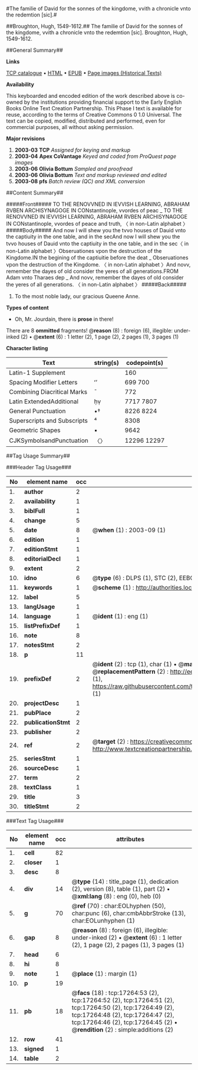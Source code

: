 #The familie of David for the sonnes of the kingdome, vvith a chronicle vnto the redemtion [sic].#

##Broughton, Hugh, 1549-1612.##
The familie of David for the sonnes of the kingdome, vvith a chronicle vnto the redemtion [sic].
Broughton, Hugh, 1549-1612.

##General Summary##

**Links**

[TCP catalogue](http://www.ota.ox.ac.uk/tcp/)  • 
[HTML](http://tei.it.ox.ac.uk/tcp/Texts-HTML/free/A67/A67923.html)  • 
[EPUB](http://tei.it.ox.ac.uk/tcp/Texts-EPUB/free/A67/A67923.epub) • 
[Page images (Historical Texts)](https://data.historicaltexts.jisc.ac.uk/view?pubId=eebo-33150978e&pageId=eebo-33150978e-17264-1)

**Availability**

This keyboarded and encoded edition of the
	       work described above is co-owned by the institutions
	       providing financial support to the Early English Books
	       Online Text Creation Partnership. This Phase I text is
	       available for reuse, according to the terms of Creative
	       Commons 0 1.0 Universal. The text can be copied,
	       modified, distributed and performed, even for
	       commercial purposes, all without asking permission.

**Major revisions**

1. __2003-03__ __TCP__ *Assigned for keying and markup*
1. __2003-04__ __Apex CoVantage__ *Keyed and coded from ProQuest page images*
1. __2003-06__ __Olivia Bottum__ *Sampled and proofread*
1. __2003-06__ __Olivia Bottum__ *Text and markup reviewed and edited*
1. __2003-08__ __pfs__ *Batch review (QC) and XML conversion*

##Content Summary##

#####Front#####
TO THE RENOVVNED IN IEVVISH LEARNING, ABRAHAM RVBEN ARCHISYNAGOGE IN CONstantinople, vvordes of peac
    _ TO THE RENOVVNED IN IEVVISH LEARNING, ABRAHAM RVBEN ARCHISYNAGOGE IN CONstantinople, vvordes of peace and truth,
〈 in non-Latin alphabet 〉
#####Body#####
And now I will shew you the tvvo houses of Dauid vnto the captiuity in the one table, and in the secAnd now I will shew you the tvvo houses of Dauid vnto the captiuity in the one table, and in the sec〈 in non-Latin alphabet 〉Obseruationes vpon the destruction of the Kingdome.IN the begining of the captiuitie before the deat
    _ Obseruationes vpon the destruction of the Kingdome.
〈 in non-Latin alphabet 〉And novv, remember the dayes of old consider the yeres of all generations.FROM Adam vnto Tharaes dep
    _ And novv, remember the dayes of old consider the yeres of all generations.
〈 in non-Latin alphabet 〉
#####Back#####

1. To the most noble lady, our gracious Queene Anne.

**Types of content**

  * Oh, Mr. Jourdain, there is **prose** in there!

There are 8 **ommitted** fragments! 
 @__reason__ (8) : foreign (6), illegible: under-inked (2)  •  @__extent__ (6) : 1 letter (2), 1 page (2), 2 pages (1), 3 pages (1)

**Character listing**


|Text|string(s)|codepoint(s)|
|---|---|---|
|Latin-1 Supplement| |160|
|Spacing             Modifier Letters|ʻʼ|699 700|
|Combining             Diacritical Marks|̄|772|
|Latin ExtendedAdditional|ḥṿ|7717 7807|
|General Punctuation|•†|8226 8224|
|Superscripts             and Subscripts|⁴|8308|
|Geometric Shapes|▪|9642|
|CJKSymbolsandPunctuation|〈〉|12296 12297|

##Tag Usage Summary##

###Header Tag Usage###

|No|element name|occ|attributes|
|---|---|---|---|
|1.|__author__|2||
|2.|__availability__|1||
|3.|__biblFull__|1||
|4.|__change__|5||
|5.|__date__|8| @__when__ (1) : 2003-09 (1)|
|6.|__edition__|1||
|7.|__editionStmt__|1||
|8.|__editorialDecl__|1||
|9.|__extent__|2||
|10.|__idno__|6| @__type__ (6) : DLPS (1), STC (2), EEBO-CITATION (1), OCLC (1), VID (1)|
|11.|__keywords__|1| @__scheme__ (1) : http://authorities.loc.gov/ (1)|
|12.|__label__|5||
|13.|__langUsage__|1||
|14.|__language__|1| @__ident__ (1) : eng (1)|
|15.|__listPrefixDef__|1||
|16.|__note__|8||
|17.|__notesStmt__|2||
|18.|__p__|11||
|19.|__prefixDef__|2| @__ident__ (2) : tcp (1), char (1)  •  @__matchPattern__ (2) : ([0-9\-]+):([0-9IVX]+) (1), (.+) (1)  •  @__replacementPattern__ (2) : http://eebo.chadwyck.com/downloadtiff?vid=$1&page=$2 (1), https://raw.githubusercontent.com/textcreationpartnership/Texts/master/tcpchars.xml#$1 (1)|
|20.|__projectDesc__|1||
|21.|__pubPlace__|2||
|22.|__publicationStmt__|2||
|23.|__publisher__|2||
|24.|__ref__|2| @__target__ (2) : https://creativecommons.org/publicdomain/zero/1.0/ (1), http://www.textcreationpartnership.org/docs/. (1)|
|25.|__seriesStmt__|1||
|26.|__sourceDesc__|1||
|27.|__term__|2||
|28.|__textClass__|1||
|29.|__title__|3||
|30.|__titleStmt__|2||


###Text Tag Usage###

|No|element name|occ|attributes|
|---|---|---|---|
|1.|__cell__|82||
|2.|__closer__|1||
|3.|__desc__|8||
|4.|__div__|14| @__type__ (14) : title_page (1), dedication (2), version (8), table (1), part (2)  •  @__xml:lang__ (8) : eng (0), heb (0)|
|5.|__g__|70| @__ref__ (70) : char:EOLhyphen (50), char:punc (6), char:cmbAbbrStroke (13), char:EOLunhyphen (1)|
|6.|__gap__|8| @__reason__ (8) : foreign (6), illegible: under-inked (2)  •  @__extent__ (6) : 1 letter (2), 1 page (2), 2 pages (1), 3 pages (1)|
|7.|__head__|6||
|8.|__hi__|8||
|9.|__note__|1| @__place__ (1) : margin (1)|
|10.|__p__|19||
|11.|__pb__|18| @__facs__ (18) : tcp:17264:53 (2), tcp:17264:52 (2), tcp:17264:51 (2), tcp:17264:50 (2), tcp:17264:49 (2), tcp:17264:48 (2), tcp:17264:47 (2), tcp:17264:46 (2), tcp:17264:45 (2)  •  @__rendition__ (2) : simple:additions (2)|
|12.|__row__|41||
|13.|__signed__|1||
|14.|__table__|2||

